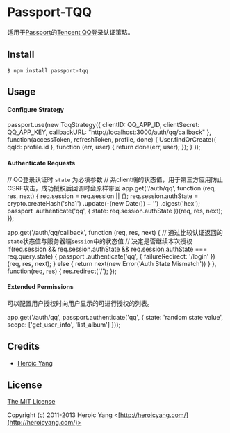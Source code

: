# Passport-TQQ

适用于[Passport](http://passportjs.org/)的[Tencent QQ](http://www.qq.com/)登录认证策略。

## Install

    $ npm install passport-tqq

## Usage

#### Configure Strategy

  passport.use(new TqqStrategy({
      clientID: QQ_APP_ID,
      clientSecret: QQ_APP_KEY,
      callbackURL: "http://localhost:3000/auth/qq/callback"
    },
    function(accessToken, refreshToken, profile, done) {
      User.findOrCreate({ qqId: profile.id }, function (err, user) {
        return done(err, user);
      });
    }
  ));

#### Authenticate Requests

  // QQ登录认证时 `state` 为必填参数
  // 系client端的状态值，用于第三方应用防止CSRF攻击，成功授权后回调时会原样带回
  app.get('/auth/qq', function (req, res, next) {
    req.session = req.session || {};
    req.session.authState = crypto.createHash('sha1')
                              .update(-(new Date()) + '')
                              .digest('hex');
    passport
      .authenticate('qq', { 
        state: req.session.authState 
      })(req, res, next);
  });

  app.get('/auth/qq/callback', function (req, res, next) {
    // 通过比较认证返回的`state`状态值与服务器端`session`中的状态值
    // 决定是否继续本次授权
    if(req.session && req.session.authState 
          && req.session.authState === req.query.state) {
      passport
        .authenticate('qq', { 
          failureRedirect: '/login' 
        })(req, res, next);
    } else {
      return next(new Error('Auth State Mismatch'))
    }
  },
  function(req, res) {
    res.redirect('/');
  });

#### Extended Permissions

可以配置用户授权时向用户显示的可进行授权的列表。

  app.get('/auth/qq',
      passport.authenticate('qq', {
        state: 'random state value',
        scope: ['get_user_info', 'list_album'] 
      }));

## Credits

  - [Heroic Yang](http://github.com/heroicyang)

## License

[The MIT License](http://opensource.org/licenses/MIT)

Copyright (c) 2011-2013 Heroic Yang <[http://heroicyang.com/](http://heroicyang.com/)>